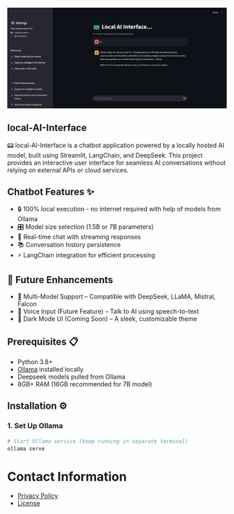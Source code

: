 ![Logo](interface.jpg)
## local-AI-Interface
📟 local-AI-Interface is a chatbot application powered by a locally hosted AI model, built using Streamlit, LangChain, and DeepSeek. This project provides an interactive user interface for seamless AI conversations without relying on external APIs or cloud services.


## Chatbot Features ✨
- 🔒 100% local execution - no internet required with help of models from Ollama
- 🎛️ Model size selection (1.5B or 7B parameters)
- 💬 Real-time chat with streaming responses
- 📚 Conversation history persistence
- ⚡ LangChain integration for efficient processing

## 📌 Future Enhancements
- 🔄 Multi-Model Support – Compatible with DeepSeek, LLaMA, Mistral, Falcon
- 🎤 Voice Input (Future Feature) – Talk to AI using speech-to-text
- 🌙 Dark Mode UI (Coming Soon) – A sleek, customizable theme

## Prerequisites 📋
- Python 3.8+
- [Ollama](https://ollama.ai/) installed locally
- Deepseek models pulled from Ollama
- 8GB+ RAM (16GB recommended for 7B model)

## Installation ⚙️

### 1. Set Up Ollama
```bash
# Start Ollama service (keep running in separate terminal)
ollama serve
```

# Contact Information
- [Privacy Policy](policy.md)
- [License](license.md)



